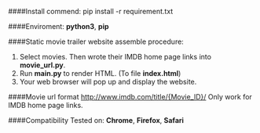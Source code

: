 ####Install commend:
	pip install -r requirement.txt

####Enviroment:
	__python3__, __pip__

####Static movie trailer website assemble procedure:
1.  Select movies. Then wrote their IMDB home page links into __movie_url.py__.
2.  Run __main.py__ to render HTML. (To file __index.html__)
4.  Your web browser will pop up and display the website.

####Movie url format
	http://www.imdb.com/title/{Movie_ID}/
Only work for IMDB home page links.

####Compatibility
Tested on: __Chrome__, __Firefox__, __Safari__
